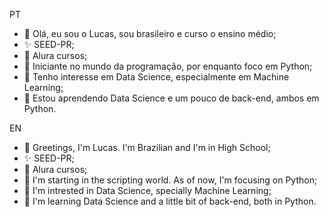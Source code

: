 PT
- 👋 Olá, eu sou o Lucas, sou brasileiro e curso o ensino médio;
- ✨ SEED-PR;
- 📘 Alura cursos;
- 📖 Iniciante no mundo da programação, por enquanto foco em Python;
- 👀 Tenho interesse em Data Science, especialmente em Machine Learning;
- 🌱 Estou aprendendo Data Science e um pouco de back-end, ambos em Python.

EN
- 👋 Greetings, I'm Lucas. I'm Brazilian and I'm in High School;
- ✨ SEED-PR;
- 📘 Alura cursos;
- 📖 I'm starting in the scripting world. As of now, I'm focusing on Python;
- 👀 I'm intrested in Data Science, specially Machine Learning;
- 🌱 I'm learning Data Science and a little bit of back-end, both in Python.

<!---
LucasMacielFer/LucasMacielFer is a ✨ special ✨ repository because its `README.md` (this file) appears on your GitHub profile.
You can click the Preview link to take a look at your changes.
--->
